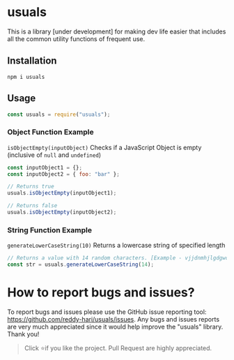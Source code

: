 # usuals

This is a library [under development] for making dev life easier that includes all the common utility functions of frequent use.

## Installation

```
npm i usuals
```

## Usage

```javascript
const usuals = require("usuals");
```

### Object Function Example

`isObjectEmpty(inputObject)`
Checks if a JavaScript Object is empty (inclusive of `null` and `undefined`)

```javascript
const inputObject1 = {};
const inputObject2 = { foo: "bar" };

// Returns true
usuals.isObjectEmpty(inputObject1);

// Returns false
usuals.isObjectEmpty(inputObject2);
```

### String Function Example

`generateLowerCaseString(10)`
Returns a lowercase string of specified length

```javascript
// Returns a value with 14 random characters. [Example - vjjdnmhjlgdgwc]
const str = usuals.generateLowerCaseString(14);
```

# <a name="bugs"></a> How to report bugs and issues?

To report bugs and issues please use the GitHub issue reporting tool: https://github.com/reddy-hari/usuals/issues. 
Any bugs and issues reports are very much appreciated since it would help improve the "usuals" library. Thank you!

> Click :star:if you like the project. Pull Request are highly appreciated.
